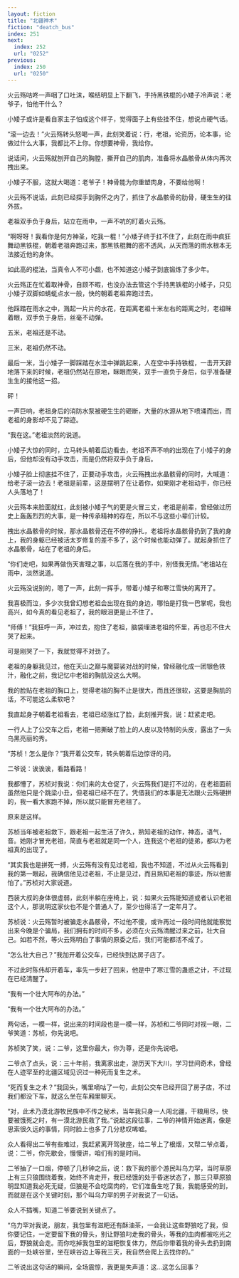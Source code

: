```yaml
---
layout: fiction
title: "北疆神术"
fiction: "deatch_bus"
index: 251
next:
  index: 252
  url: "0252"
previous:
  index: 250
  url: "0250"
---
```

火云殇咕咚一声咽了口吐沫，喉结明显上下翻飞，手持黑铁棍的小矮子冷声说：老爷子，怕他干什么？

小矮子或许是看自家主子怕成这个样子，觉得面子上有些挂不住，想说点硬气话。

“滚一边去！”火云殇转头怒喝一声，此刻笑着说：行，老祖，论资历，论本事，论做过什么大事，我都比不上你。你想要神骨，我给你。

说话间，火云殇就刨开自己的胸膛，撕开自己的肌肉，准备将水晶骸骨从体内再次拽出来。

小矮子不服，这就大喝道：老爷子！神骨能为你重塑肉身，不要给他啊！

火云殇不说话，此刻已经探手到胸怀之内了，抓住了水晶骸骨的肋骨，硬生生的往外拔。

老祖双手负于身后，站立在雨中，一声不吭的盯着火云殇。

“啊呀呀！我看你是何方神圣，吃我一棍！”小矮子终于扛不住了，此刻在雨中疯狂舞动黑铁棍，朝着老祖奔跑过来，那黑铁棍舞的密不透风，从天而落的雨水根本无法接近他的身体。

如此高的棍法，当真令人不可小觑，也不知道这小矮子到底锻炼了多少年。

火云殇正在忙着取神骨，自顾不暇，也没办法去管这个手持黑铁棍的小矮子，只见小矮子双脚如蜻蜓点水一般，快的朝着老祖奔跑过去。

他踩踏在雨水之中，溅起一片片的水花，在距离老祖十米左右的距离之时，老祖眯着眼，双手负于身后，丝毫不动弹。

五米，老祖还是不动。

三米，老祖仍然不动。

最后一米，当小矮子一脚踩踏在水洼中弹跳起来，人在空中手持铁棍，一击开天辟地落下来的时候，老祖仍然站在原地，眯眼而笑，双手一直负于身后，似乎准备硬生生的接他这一招。

砰！

一声巨响，老祖身后的消防水泵被硬生生的砸断，大量的水源从地下喷涌而出，而老祖的身影却不见了踪迹。

“我在这。”老祖淡然的说道。

小矮子大惊的同时，立马转头朝着后边看去，老祖不声不响的出现在了小矮子的身后，但他却没有动手攻击，而是仍然将双手负于身后。

小矮子脸上彻底挂不住了，正要动手攻击，火云殇拽出水晶骸骨的同时，大喊道：给老子滚一边去！老祖是前辈，这是摆明了在让着你，如果刚才老祖动手，你已经人头落地了！

火云殇本来脸面就红，此刻被小矮子气的更是火冒三丈，老祖是前辈，曾经做过历史上轰轰烈烈的大事，是一种传承精神的存在，所以不与这些小辈们计较。

拽出水晶骸骨的时候，那水晶骸骨还在不停的挣扎，老祖将水晶骸骨扔到了我的身上，我的身躯已经被活太岁修复的差不多了，这个时候也能动弹了。就起身抓住了水晶骸骨，站在了老祖的身后。

“你们走吧，如果再做伤天害理之事，以后落在我的手中，别怪我无情。”老祖站在雨中，淡然说道。

火云殇没说别的，嗯了一声，此刻一挥手，带着小矮子和寒江雪快的离开了。

我喜极而泣，多少次我曾幻想老祖会出现在我的身边，哪怕是打我一巴掌呢，我也高兴，如今真的看见老祖了，我的眼泪更是止不住了。

“师傅！”我狂呼一声，冲过去，抱住了老祖，脑袋埋进老祖的怀里，再也忍不住大哭了起来。

可是刚哭了一下，我就觉得不对劲了。

老祖的身躯我见过，他在天山之巅与魔婴裟对战的时候，曾经融化成一团银色铁汁，融化之前，我记忆中老祖的胸肌没这么大啊。

我的脸贴在老祖的胸口上，觉得老祖的胸不止是很大，而且还很软，这要是胸肌的话，不可能这么柔软吧？

我直起身子朝着老祖看去，老祖已经涨红了脸，此刻推开我，说：赶紧走吧。

一行人上了公交车之后，老祖一把撕破了脸上的人皮以及特制的头皮，露出了一头乌黑亮丽的秀。

“苏桢！怎么是你？”我开着公交车，转头朝着后边惊讶的问。

二爷说：诶诶诶，看路看路！

我都懵了，苏桢对我说：你们来的太仓促了，火云殇我们是打不过的，在老祖面前虽然他只是个跳梁小丑，但老祖已经不在了。凭借我们的本事是无法跟火云殇硬拼的，我一看大家跑不掉，所以就只能冒充老祖了。

原来是这样。

苏桢当年被老祖救下，跟老祖一起生活了许久，熟知老祖的动作，神态，语气，音。她刚才冒充老祖，简直与老祖就是同一个人，连我这个老祖的徒弟，都以为老祖真的出现了。

“其实我也是拼死一搏，火云殇有没有见过老祖，我也不知道，不过从火云殇看到我的第一眼起，我确信他见过老祖，不止是见过，而且熟知老祖的事迹，所以他害怕了。”苏桢对大家说道。

西装大叔的身体很虚弱，此刻半躺在座椅上，说：如果火云殇能知道或者认识老祖这个人，那说明这家伙也不是个普通人了，至少也得活了一定年月了。

苏桢说：火云殇暂时被骗走水晶骸骨，不过他不傻，或许再过一段时间他就能察觉出来今晚是个骗局，我们拥有的时间不多，必须在火云殇清醒过来之前，壮大自己。如若不然，等火云殇明白了事情的原委之后，我们可能都活不成了。

“怎么壮大自己？”我加开着公交车，已经快到达房子店了。

不过此时陈伟却开着车，率先一步赶了回来，他是中了寒江雪的蛊惑之计，不过现在已经清醒了。

“我有一个壮大阿布的办法。”

“我有一个壮大阿布的办法。”

两句话，一模一样，说出来的时间段也是一模一样，苏桢和二爷同时对视一眼，二爷笑道：苏桢，你先说吧。

苏桢笑了笑，说：二爷，这里你最大，你为尊，还是你先说吧。

二爷点了点头，说：三十年前，我离家出走，游历天下大川，学习世间奇术，曾经在人迹罕至的北疆区域见识过一种死而复生之术。

“死而复生之术？”我回头，嘴里嘀咕了一句，此刻公交车已经开回了房子店，不过我们都没下车，就这么坐在车厢里聊天。

“对，此术乃漠北游牧民族中不传之秘术，当年我只身一人闯北疆，干粮用尽，快要被饿死之时，有一漠北游民救了我。”说起这段往事，二爷的神情开始迷离，像是思索很久远的事情，同时脸上也多了几分悲叹唏嘘。

众人看得出二爷有些难过，我赶紧离开驾驶座，给二爷上了根烟，又帮二爷点着，说：二爷，你先歇会，慢慢讲，咱们有的是时间。

二爷抽了一口烟，停顿了几秒钟之后，说：救下我的那个游民叫乌力罕，当时草原上有三只狼围绕着我，始终不肯走开，我已经饿的处于昏迷状态了，那三只草原狼明显知道我必死无疑，但狼是不会吃腐肉的，它们准备生吃了我，我能感受的到，而就是在这个关键时刻，那个叫乌力罕的男子对我说了一句话。

众人不插嘴，知道二爷要说到关键点了。

“乌力罕对我说，朋友，我包里有滋粑还有酥油茶，一会我让这些野狼吃了我，但你要记住，一定要留下我的骨头，别让野狼叼走我的骨头，等我的血肉都被吃光之后，野狼就会走。而你吃掉我包里的滋粑恢复体力，然后你带着我的骨头去扔到南面的一处峡谷里，坐在峡谷边上等我三天，我自然会爬上去找你的。”

二爷说出这句话的瞬间，全场震惊，我更是失声道：这...这怎么回事？